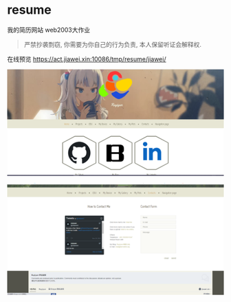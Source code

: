 # resume

我的简历网站 web2003大作业

> 严禁抄袭剽窃, 你需要为你自己的行为负责, 本人保留听证会解释权.

在线预览
https://act.jiawei.xin:10086/tmp/resume/jiawei/

  ![img1](https://github.com/xinjiawei/resume/blob/main/example/01.png)
  
  ![img2](https://github.com/xinjiawei/resume/blob/main/example/02.png)
